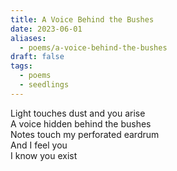 ```yaml
---
title: A Voice Behind the Bushes
date: 2023-06-01
aliases:
  - poems/a-voice-behind-the-bushes
draft: false
tags:
  - poems
  - seedlings
---
```

Light touches dust and you arise  
A voice hidden behind the bushes  
Notes touch my perforated eardrum  
And I feel you  
I know you exist  